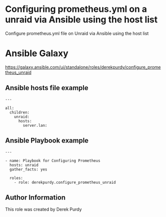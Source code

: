 # Configuring prometheus.yml on a unraid via Ansible using the host list
Configure prometheus.yml file on Unraid via Ansible using the host list

# Ansible Galaxy
https://galaxy.ansible.com/ui/standalone/roles/derekpurdy/configure_prometheus_unraid

## Ansible hosts file example

    ---

    all:
      children:
        unraid:
          hosts:
            server.lan:

## Ansible Playbook example

    ---

    - name: Playbook for Configuring Prometheus
      hosts: unraid
      gather_facts: yes

      roles:
        - role: derekpurdy.configure_prometheus_unraid


## Author Information
This role was created by Derek Purdy
